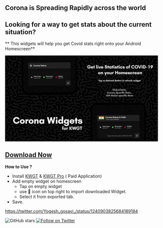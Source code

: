 ## Corona is Spreading Rapidly across the world
## Looking for a way to get stats about the current situation?
 
** This widgets will help you get Covid stats right onto your Android Homescreen**

![Image of Global Widgets ](https://github.com/yogeshgosavi/Covid-Widgets-KWGT/raw/master/Images/covid19.png)

## [Download Now](https://github.com/yogeshgosavi/Covid-Widgets-KWGT/releases/tag/3) 

**How to Use ?**

* Install [KWGT](https://play.google.com/store/apps/details?id=org.kustom.widget) & [KWGT Pro](https://play.google.com/store/apps/details?id=org.kustom.widget.pro) ( Paid Application)
* Add empty widget on homescreen
	* Tap on empty widget
	* use 📁 icon on top right to import downloaded Widget.
	* Select it from exported tab.
* Save.


https://twitter.com/Yogesh_gosavi_/status/1240903825684189184

![GitHub stars](https://img.shields.io/github/stars/yogeshgosavi/Covid-Widgets-KWGT?style=social) 
[![Follow on Twitter](https://img.shields.io/twitter/follow/Yogesh_gosavi_?style=social)](https://twitter.com/Yogesh_gosavi_)


